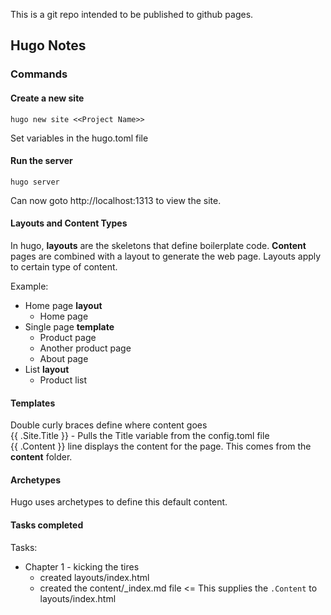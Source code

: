 This is a git repo intended to be published to github pages.

## Hugo Notes

### Commands

#### Create a new site

```hugo new site <<Project Name>>```

Set variables in the hugo.toml file

#### Run the server

```hugo server```

Can now goto http://localhost:1313 to view the site.

#### Layouts and Content Types

In hugo, __layouts__ are the skeletons that define boilerplate code. __Content__ pages are combined with a layout to generate the web page. Layouts apply to certain type of content.

Example:
* Home page __layout__
   * Home page
* Single page __template__
   * Product page
   * Another product page
   * About page
* List __layout__
   * Product list

#### Templates

Double curly braces define where content goes  
{{ .Site.Title }} - Pulls the Title variable from the config.toml file   
{{ .Content }} line displays the content for the page. This comes from the __content__ folder.

#### Archetypes

Hugo uses archetypes to define this default content.

#### Tasks completed

Tasks:
* Chapter 1 - kicking the tires
  * created layouts/index.html
  * created the content/_index.md file  <= This supplies the `.Content` to layouts/index.html